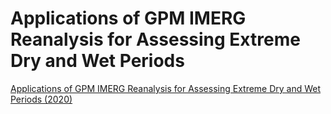 # Applications of GPM IMERG Reanalysis for Assessing Extreme Dry and Wet Periods



[Applications of GPM IMERG Reanalysis for Assessing Extreme Dry and Wet Periods (2020)](https://appliedsciences.nasa.gov/join-mission/training/english/arset-applications-gpm-imerg-reanalysis-assessing-extreme-dry-and-wet)
